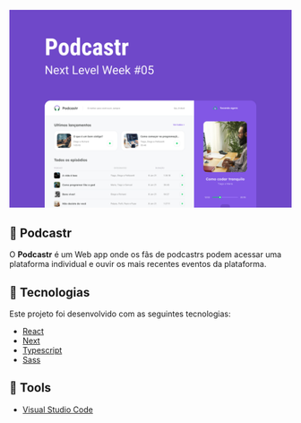 <p align="center">
  <a href="">
    <img src="https://github.com/lucasdzuc/podcastr/blob/main/assets/capa.png" alt="Capa" />
  </a>
</p>

## :microphone: Podcastr 

O <b>Podcastr</b> é um Web app onde os fãs de podcastrs podem acessar uma plataforma individual e ouvir os mais recentes eventos da plataforma.

## :rocket: Tecnologias 

Este projeto foi desenvolvido com as seguintes tecnologias:

- [React](https://github.com/facebook/react)
- [Next](https://nextjs.org/docs)
- [Typescript](https://github.com/Microsoft/TypeScript)
- [Sass](https://sass-lang.com/documentation)

## :hammer: Tools

- [Visual Studio Code](https://code.visualstudio.com/)
